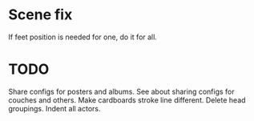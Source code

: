 # Scene fix
If feet position is needed for one, do it for all.

# TODO
Share configs for posters and albums.
See about sharing configs for couches and others.
Make cardboards stroke line different.
Delete head groupings.
Indent all actors.

